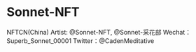 # Sonnet-NFT
NFTCN(China) Artist: @Sonnet-NFT, @Sonnet-采花部
Wechat：Superb_Sonnet_00001
Twitter：@CadenMeditative
